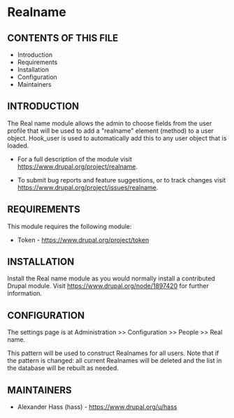 # Realname

## CONTENTS OF THIS FILE

* Introduction
* Requirements
* Installation
* Configuration
* Maintainers


## INTRODUCTION

The Real name module allows the admin to choose fields from the user profile
that will be used to add a "realname" element (method) to a user object.
Hook_user is used to automatically add this to any user object that is loaded.


* For a full description of the module visit
  https://www.drupal.org/project/realname.

* To submit bug reports and feature suggestions, or to track changes visit
  https://www.drupal.org/project/issues/realname.


## REQUIREMENTS

This module requires the following module:

 * Token - https://www.drupal.org/project/token


## INSTALLATION

Install the Real name module as you would normally install a contributed
Drupal module. Visit https://www.drupal.org/node/1897420 for further
information.


## CONFIGURATION

The settings page is at Administration >> Configuration >> People >> Real name.

This pattern will be used to construct Realnames for all users.
Note that if the pattern is changed: all current Realnames will be deleted and
the list in the database will be rebuilt as needed.


## MAINTAINERS

* Alexander Hass (hass) - https://www.drupal.org/u/hass
